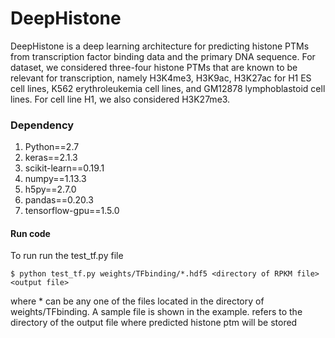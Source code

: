 # DeepHistone
DeepHistone is a deep learning architecture for predicting histone PTMs from transcription factor
binding data and the primary DNA sequence. For dataset, we considered three-four histone PTMs that are
known to be relevant for transcription, namely H3K4me3, H3K9ac,
H3K27ac for H1 ES cell lines, K562 erythroleukemia cell lines, and GM12878
lymphoblastoid  cell lines. For cell line H1, we also considered
H3K27me3.

<h3>Dependency </h3>

1. Python==2.7
2. keras==2.1.3
3. scikit-learn==0.19.1
4. numpy==1.13.3
5. h5py==2.7.0
6. pandas==0.20.3
7. tensorflow-gpu==1.5.0

<h4>Run code</h4>

To run run the test_tf.py file

```
$ python test_tf.py weights/TFbinding/*.hdf5 <directory of RPKM file> <output file>

```
where * can be any one of the files located in the directory of weights/TFbinding. A sample <RPKM> file is shown
in the example.  <output file> refers to the directory of the output file where predicted histone ptm will be stored
